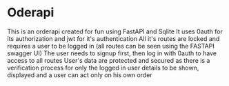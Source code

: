 # Oderapi
This is an orderapi created for fun using FastAPI and Sqlite
It uses 0auth for its authorization and jwt for it's authentication
All it's routes are locked and requires a user to be logged in (all routes can be seen using the FASTAPI swagger UI)
The user needs to signup first, then log in with 0auth to have access to all routes 
User's data are protected and secured as there is a verification process for only the logged in user details to be shown, displayed and a user can act only on his own order 
